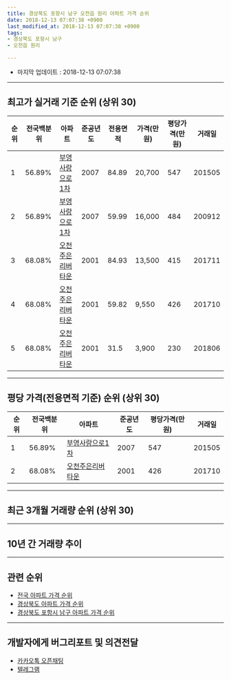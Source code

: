 ```yaml
---
title: 경상북도 포항시 남구 오천읍 원리 아파트 가격 순위
date: 2018-12-13 07:07:38 +0900
last_modified_at: 2018-12-13 07:07:38 +0900
tags:
- 경상북도 포항시 남구
- 오천읍 원리

---
```


* 마지막 업데이트 : 2018-12-13 07:07:38

---

## 최고가 실거래 기준 순위 (상위 30)


|순위|전국백분위|아파트|준공년도|전용면적|가격(만원)|평당가격(만원)|거래일|
|---|---|---|---|---|---|---|---|
|1|56.89%|[부영사랑으로1차](https://search.naver.com/search.naver?query=%EA%B2%BD%EC%83%81%EB%B6%81%EB%8F%84+%ED%8F%AC%ED%95%AD%EC%8B%9C+%EB%82%A8%EA%B5%AC+%EC%98%A4%EC%B2%9C%EC%9D%8D+%EC%9B%90%EB%A6%AC+%EB%B6%80%EC%98%81%EC%82%AC%EB%9E%91%EC%9C%BC%EB%A1%9C1%EC%B0%A8)|2007|84.89|20,700|547|201505|
|2|56.89%|[부영사랑으로1차](https://search.naver.com/search.naver?query=%EA%B2%BD%EC%83%81%EB%B6%81%EB%8F%84+%ED%8F%AC%ED%95%AD%EC%8B%9C+%EB%82%A8%EA%B5%AC+%EC%98%A4%EC%B2%9C%EC%9D%8D+%EC%9B%90%EB%A6%AC+%EB%B6%80%EC%98%81%EC%82%AC%EB%9E%91%EC%9C%BC%EB%A1%9C1%EC%B0%A8)|2007|59.99|16,000|484|200912|
|3|68.08%|[오천주은리버타운](https://search.naver.com/search.naver?query=%EA%B2%BD%EC%83%81%EB%B6%81%EB%8F%84+%ED%8F%AC%ED%95%AD%EC%8B%9C+%EB%82%A8%EA%B5%AC+%EC%98%A4%EC%B2%9C%EC%9D%8D+%EC%9B%90%EB%A6%AC+%EC%98%A4%EC%B2%9C%EC%A3%BC%EC%9D%80%EB%A6%AC%EB%B2%84%ED%83%80%EC%9A%B4)|2001|84.93|13,500|415|201711|
|4|68.08%|[오천주은리버타운](https://search.naver.com/search.naver?query=%EA%B2%BD%EC%83%81%EB%B6%81%EB%8F%84+%ED%8F%AC%ED%95%AD%EC%8B%9C+%EB%82%A8%EA%B5%AC+%EC%98%A4%EC%B2%9C%EC%9D%8D+%EC%9B%90%EB%A6%AC+%EC%98%A4%EC%B2%9C%EC%A3%BC%EC%9D%80%EB%A6%AC%EB%B2%84%ED%83%80%EC%9A%B4)|2001|59.82|9,550|426|201710|
|5|68.08%|[오천주은리버타운](https://search.naver.com/search.naver?query=%EA%B2%BD%EC%83%81%EB%B6%81%EB%8F%84+%ED%8F%AC%ED%95%AD%EC%8B%9C+%EB%82%A8%EA%B5%AC+%EC%98%A4%EC%B2%9C%EC%9D%8D+%EC%9B%90%EB%A6%AC+%EC%98%A4%EC%B2%9C%EC%A3%BC%EC%9D%80%EB%A6%AC%EB%B2%84%ED%83%80%EC%9A%B4)|2001|31.5|3,900|230|201806|


---

## 평당 가격(전용면적 기준) 순위 (상위 30)


|순위|전국백분위|아파트|준공년도|평당가격(만원)|거래일|
|---|---|---|---|---|---|
|1|56.89%|[부영사랑으로1차](https://search.naver.com/search.naver?query=%EA%B2%BD%EC%83%81%EB%B6%81%EB%8F%84+%ED%8F%AC%ED%95%AD%EC%8B%9C+%EB%82%A8%EA%B5%AC+%EC%98%A4%EC%B2%9C%EC%9D%8D+%EC%9B%90%EB%A6%AC+%EB%B6%80%EC%98%81%EC%82%AC%EB%9E%91%EC%9C%BC%EB%A1%9C1%EC%B0%A8)|2007|547|201505|
|2|68.08%|[오천주은리버타운](https://search.naver.com/search.naver?query=%EA%B2%BD%EC%83%81%EB%B6%81%EB%8F%84+%ED%8F%AC%ED%95%AD%EC%8B%9C+%EB%82%A8%EA%B5%AC+%EC%98%A4%EC%B2%9C%EC%9D%8D+%EC%9B%90%EB%A6%AC+%EC%98%A4%EC%B2%9C%EC%A3%BC%EC%9D%80%EB%A6%AC%EB%B2%84%ED%83%80%EC%9A%B4)|2001|426|201710|


---

## 최근 3개월 거래량 순위 (상위 30)


<div style="width:100%;">
    <canvas id="deal_count_ranking" height="250"></canvas>
</div>


<script>
new Chart(document.getElementById("deal_count_ranking"), {
    type: 'horizontalBar',
    data: {
        labels: ['부영사랑으로1차'],
        datasets: [{
            label: '실거래 수',
            data: [5],
            borderColor: "rgba(255, 0, 128, 1)",
            backgroundColor: "rgba(255, 0, 128, 0.5)",
            fill: false,
        }]
    },
    options: {
        responsive: true,
        title: {
            display: true,
            text: '최근 3개월 거래량 순위'
        },
        tooltips: {
            mode: 'index',
            intersect: false,
            callbacks: {
                title: function(tooltipItems, data) {
                    return "실거래 수:";
                },
                label: function(tooltipItem, data) {
                    return data.labels[tooltipItem.index] + ": " + tooltipItem.xLabel;
                }
            }
        },
        hover: {
            mode: 'nearest',
            intersect: true
        },
        scales: {
            xAxes: [{
                display: true,
                scaleLabel: {
                    display: true,
                    labelString: '실거래 수'
                },
                ticks: {
                    suggestedMin: 0,
                }
            }],
            yAxes: [{
                display: true,
                ticks: {
                    autoSkip: false,
                    callback: function(value, index, values) {
                        if (value.length > 15)
                            return value.substr(0, 13) + "...";
                        else
                            return value;
                    }
                },
                scaleLabel: {
                    display: false,
                }
            }]
        }
    }
});

</script>


---

## 10년 간 거래량 추이


<div style="width:100%;">
    <canvas id="deal_progress" height="250"></canvas>
</div>

<script>
new Chart(document.getElementById("deal_progress"), {
    type: 'line',
    data: {
        labels: ['200812','200901','200902','200903','200904','200905','200906','200907','200908','200909','200910','200911','200912','201001','201002','201003','201004','201005','201006','201007','201008','201009','201010','201011','201012','201101','201102','201103','201104','201105','201106','201107','201108','201109','201110','201111','201112','201201','201202','201203','201204','201205','201206','201207','201208','201209','201210','201211','201212','201301','201302','201303','201304','201305','201306','201307','201308','201309','201310','201311','201312','201401','201402','201403','201404','201405','201406','201407','201408','201409','201410','201411','201412','201501','201502','201503','201504','201505','201506','201507','201508','201509','201510','201511','201512','201601','201602','201603','201604','201605','201606','201607','201608','201609','201610','201611','201612','201701','201702','201703','201704','201705','201706','201707','201708','201709','201710','201711','201712','201801','201802','201803','201804','201805','201806','201807','201808','201809','201810','201811','201812'],
        datasets: [{
            label: '실거래 수',
            pointRadius: 1,
            data: [0, 0, 0, 0, 0, 0, 0, 0, 0, 0, 0, 0, 6, 0, 0, 0, 0, 0, 0, 0, 0, 0, 0, 0, 0, 0, 0, 0, 0, 0, 0, 0, 0, 0, 0, 0, 0, 0, 0, 0, 0, 0, 0, 0, 0, 1, 0, 0, 0, 0, 0, 0, 0, 4, 6, 0, 0, 0, 1, 0, 1, 0, 3, 4, 2, 2, 2, 1, 0, 2, 3, 2, 1, 2, 1, 1, 6, 6, 7, 6, 5, 6, 5, 4, 8, 1, 1, 1, 1, 2, 0, 0, 5, 1, 2, 8, 7, 2, 3, 3, 5, 6, 4, 1, 1, 4, 3, 4, 3, 2, 6, 7, 2, 3, 4, 2, 5, 4, 2, 1, 2],
            borderColor: "rgba(255, 201, 14, 1)",
            backgroundColor: "rgba(255, 201, 14, 0.5)",
            fill: true,
        }]
    },
    options: {
        responsive: true,
        title: {
            display: true,
            text: '10년간 거래량 추이'
        },
        tooltips: {
            mode: 'index',
            intersect: false,
        },
        hover: {
            mode: 'nearest',
            intersect: true
        },
        scales: {
            xAxes: [{
                display: true,
                scaleLabel: {
                    display: true,
                    labelString: '년/월'
                }
            }],
            yAxes: [{
                display: true,
                ticks: {
                    suggestedMin: 0,
                },
                scaleLabel: {
                    display: true,
                    labelString: '실거래 수'
                }
            }]
        }
    }
});

</script>


---

## 관련 순위

- [전국 아파트 가격 순위](https://inasie.github.io/apt-ranking/전국)
- [경상북도 아파트 가격 순위](https://inasie.github.io/apt-ranking/경상북도)
- [경상북도 포항시 남구 아파트 가격 순위](https://inasie.github.io/apt-ranking/경상북도-포항시-남구)


---

## 개발자에게 버그리포트 및 의견전달

- [카카오톡 오픈채팅](https://open.kakao.com/o/gLJUAP4)
- [텔레그램](https://t.me/inasie)

